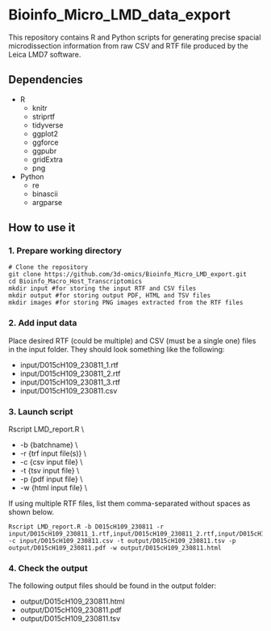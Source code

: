 # Bioinfo_Micro_LMD_data_export
This repository contains R and Python scripts for generating precise spacial microdissection information from raw CSV and RTF file produced by the Leica LMD7 software.

## Dependencies
- R
  - knitr
  - striprtf
  - tidyverse
  - ggplot2
  - ggforce
  - ggpubr
  - gridExtra
  - png
- Python
  - re
  - binascii
  - argparse

## How to use it

### 1. Prepare working directory
```{sh}
# Clone the repository
git clone https://github.com/3d-omics/Bioinfo_Micro_LMD_export.git
cd Bioinfo_Macro_Host_Transcriptomics
mkdir input #for storing the input RTF and CSV files
mkdir output #for storing output PDF, HTML and TSV files
mkdir images #for storing PNG images extracted from the RTF files
```
### 2. Add input data
Place desired RTF (could be multiple) and CSV (must be a single one) files in the input folder. They should look something like the following:
- input/D015cH109_230811_1.rtf
- input/D015cH109_230811_2.rtf
- input/D015cH109_230811_3.rtf
- input/D015cH109_230811.csv

### 3. Launch script

Rscript LMD_report.R \
 - -b {batchname} \
 - -r {trf input file(s)} \
 - -c {csv input file} \
 - -t {tsv input file} \
 - -p {pdf input file} \
 - -w {html input file} \

If using multiple RTF files, list them comma-separated without spaces as shown below.
```{sh}
Rscript LMD_report.R -b D015cH109_230811 -r input/D015cH109_230811_1.rtf,input/D015cH109_230811_2.rtf,input/D015cH109_230811_3.rtf -c input/D015cH109_230811.csv -t output/D015cH109_230811.tsv -p output/D015cH109_230811.pdf -w output/D015cH109_230811.html
```

### 4. Check the output
The following output files should be found in the output folder:
- output/D015cH109_230811.html
- output/D015cH109_230811.pdf
- output/D015cH109_230811.tsv
